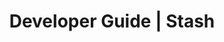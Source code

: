 ---
title: Developer Guide | Stash
description: Stash Developer Guide
menu:
  product_stash_0.8.0:
    identifier: developer-guide
    name: Developer Guide
    parent: setup
    weight: 40
menu_name: product_stash_0.8.0
---